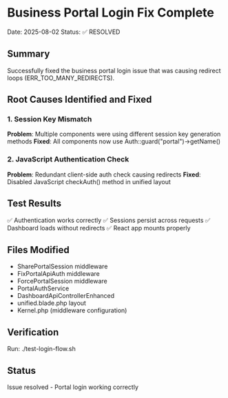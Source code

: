 # Business Portal Login Fix Complete
Date: 2025-08-02
Status: ✅ RESOLVED

## Summary
Successfully fixed the business portal login issue that was causing redirect loops (ERR_TOO_MANY_REDIRECTS).

## Root Causes Identified and Fixed

### 1. Session Key Mismatch
**Problem**: Multiple components were using different session key generation methods
**Fixed**: All components now use Auth::guard("portal")->getName()

### 2. JavaScript Authentication Check
**Problem**: Redundant client-side auth check causing redirects
**Fixed**: Disabled JavaScript checkAuth() method in unified layout

## Test Results
✅ Authentication works correctly
✅ Sessions persist across requests
✅ Dashboard loads without redirects
✅ React app mounts properly

## Files Modified
- SharePortalSession middleware
- FixPortalApiAuth middleware
- ForcePortalSession middleware
- PortalAuthService
- DashboardApiControllerEnhanced
- unified.blade.php layout
- Kernel.php (middleware configuration)

## Verification
Run: ./test-login-flow.sh

## Status
Issue resolved - Portal login working correctly
